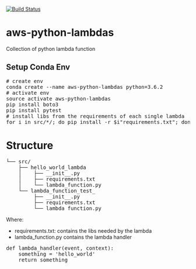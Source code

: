 [![Build Status](https://travis-ci.org/nicor88/aws-python-lambdas.svg?branch=master)](https://travis-ci.org/nicor88/aws-python-lambdas)

# aws-python-lambdas
Collection of python lambda function

## Setup Conda Env
<pre># create env
conda create --name aws-python-lambdas python=3.6.2
# activate env
source activate aws-python-lambdas
pip install boto3
pip install pytest
# install libs from the requirements of each single lambda
for i in src/*/; do pip install -r $i"requirements.txt"; done
</pre>

# Structure

<pre>
└── src/
    ├── hello_world_lambda
    │    ├── __init__.py
    │    ├── requirements.txt
    │    └── lambda_function.py
    └── lambda_function_test_
         ├── __init__.py
         ├── requirements.txt
         └── lambda_function.py            
</pre>

Where:
*  requirements.txt: contains the libs needed by the lambda
*  lambda_function.py contains the lambda handler
<pre>def lambda_handler(event, context):
    something = 'hello_world'
    return something
</pre>
